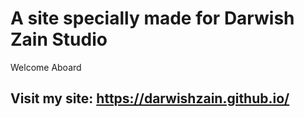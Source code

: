 # A site specially made for Darwish Zain Studio

Welcome Aboard

## Visit my site: https://darwishzain.github.io/
